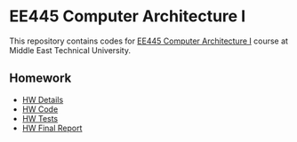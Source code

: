 # EE445 Computer Architecture I

This repository contains codes for [EE445 Computer Architecture I](https://catalog.metu.edu.tr/course.php?course_code=5670445) course at Middle East Technical University.


## Homework
- [HW Details](https://github.com/dkarakay/EE445/blob/main/EE445_HW_updated.pdf)
- [HW Code](https://github.com/dkarakay/EE445/tree/main/Homework)
- [HW Tests](https://github.com/dkarakay/EE445/tree/main/cocotb-tests)
- [HW Final Report](https://github.com/dkarakay/EE445/blob/main/EE445_HW_REPORT_2443307.pdf)

